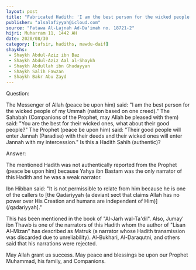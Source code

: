 ```yaml
---
layout: post
title: "Fabricated Hadith: 'I am the best person for the wicked people of my Ummah'"
publisher: "alsalafiyyah@icloud.com"
source: "Fatawa Al-Lajnah Ad-Da'imah no. 18721-2"
hijri: Muharram 11, 1442 AH
date: 2020/08/30
category: [tafsir, hadiths, mawdu-daif]
shaykhs: 
 - Shaykh Abdul-Aziz ibn Baz
 - Shaykh Abdul-Aziz Aal al-Shaykh
 - Shaykh Abdullah ibn Ghudayyan
 - Shaykh Salih Fawzan
 - Shaykh Bakr Abu Zayd
---
```


Question: 

The Messenger of Allah (peace be upon him) said: "I am the best person for the wicked people of my Ummah (nation based on one creed)." The Sahabah (Companions of the Prophet, may Allah be pleased with them) said: "You are the best for their wicked ones, what about their good people?" The Prophet (peace be upon him) said: "Their good people will enter Jannah (Paradise) with their deeds and their wicked ones will enter Jannah with my intercession." Is this a Hadith Sahih (authentic)?

Answer:

The mentioned Hadith was not authentically reported from the Prophet (peace be upon him) because Yahya ibn Bastam was the only narrator of this Hadith and he was a weak narrator. 

Ibn Hibban said: "It is not permissible to relate from him because he is one of the callers to [the Qadariyyah (a deviant sect that claims Allah has no power over His Creation and humans are independent of Him)](/qadariyyah]." 

This has been mentioned in the book of "Al-Jarh wal-Ta'dil". Also, Jumay' ibn Thawb is one of the narrators of this Hadith whom the author of "Lisan Al-Mizan" has described as Matruk (a narrator whose Hadith transmission was discarded due to unreliability). Al-Bukhari, Al-Daraqutni, and others said that his narrations were rejected.

May Allah grant us success. May peace and blessings be upon our Prophet Muhammad, his family, and Companions.
